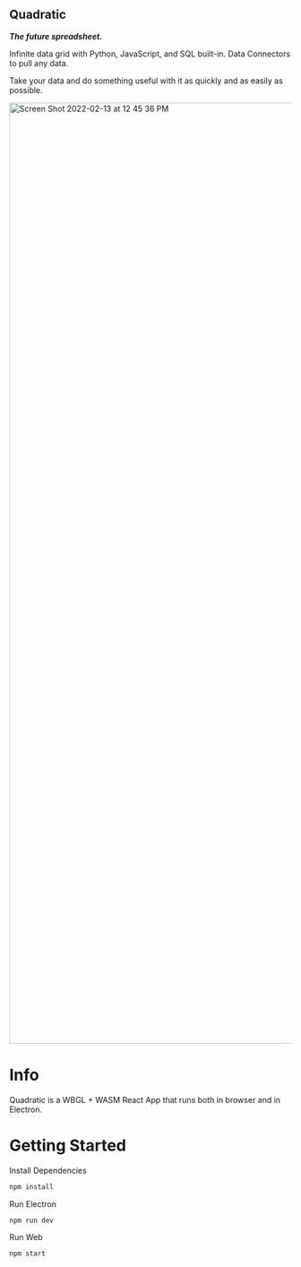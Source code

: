 ## Quadratic

***The future spreadsheet.***

Infinite data grid with Python, JavaScript, and SQL built-in. Data Connectors to pull any data.

Take your data and do something useful with it as quickly and as easily as possible.

<img width="1680" alt="Screen Shot 2022-02-13 at 12 45 36 PM" src="https://user-images.githubusercontent.com/3479421/153772038-08865af4-cdc4-4b56-809a-259a89461595.png">

# Info

Quadratic is a WBGL + WASM React App that runs both in browser and in Electron.

# Getting Started

Install Dependencies
```bash
npm install
```

Run Electron
```bash
npm run dev
```

Run Web
```bash
npm start
```
